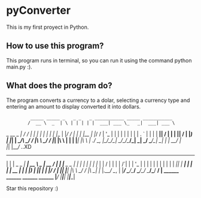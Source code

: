 # pyConverter
This is my first proyect in Python.

## How to use this program?
This program runs in terminal, so you can run it using the command python main.py :).

## What does the program do?
The program converts a currency to a dolar, selecting a currency type and entering an amount to display converted it into dollars.

             _____ _____ _   _ _   _ ___________ _____ ___________ 
            /  __ \  _  | \ | | | | |  ___| ___ \_   _|  ___| ___ \ 
 _ __  _   _| /  \/ | | |  \| | | | | |__ | |_/ / | | | |__ | |_/ /
| '_ \| | | | |   | | | | . ` | | | |  __||    /  | | |  __||    / 
| |_) | |_| | \__/\ \_/ / |\  \ \_/ / |___| |\ \  | | | |___| |\ \ 
| .__/ \__, |\____/\___/\_| \_/\___/\____/\_| \_| \_/ \____/\_| \_|
| |     __/ |                                                      
|_|    |___/                   ._.XD                                    
                                                                   
                                                                   
                                                                   
 _                        ______ _____ _____ _____ _____ _____  __ 
| |                       |  _  \_   _|  ___|  __ \  _  |  __ \/  |
| |__  _   _              | | | | | | | |__ | |  \/ | | | |  \/`| |
| '_ \| | | |             | | | | | | |  __|| | __| | | | | __  | |
| |_) | |_| |             | |/ / _| |_| |___| |_\ \ \_/ / |_\ \_| |_
|_.__/ \__, |             |___/  \___/\____/ \____/\___/ \____/\___/
        __/ |  ______ ______                                     ______ ______
       |___/  |______|______|                                   |______|______|


Star this repository :)